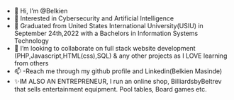 - 👋 Hi, I’m @Belkien
- 👀 Interested in Cybersecurity and Artificial Intelligence
- 🌱 Graduated from United States International University(USIU) in September 24th,2022 with a Bachelors in Information Systems Technology
- 💞️ I’m looking to collaborate on full stack website development (PHP,Javascript,HTML(css),SQL) & any other projects as I LOVE learning from others
- 📫 -Reach me through my github profile and Linkedin(Belkien Masinde)
- ✨IM ALSO AN ENTREPRENEUR, I run an online shop, BilliardsbyBeltrev that sells entertainment equipment. Pool tables, Board games etc.

<!---
Belkien/Belkien is a ✨ special ✨ repository because its `README.md` (this file) appears on your GitHub profile.
You can click the Preview link to take a look at your changes.
--->
